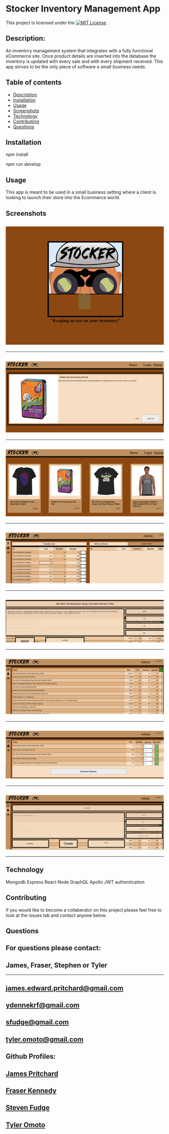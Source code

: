 # Stocker Inventory Management App

  This project is licensed under the [![MIT License](https://img.shields.io/badge/license-MIT-blue.svg)](#license) .
    
  ## Description:
 An inventory management system that integrates with a fully functional eCommerce site.  Once product details are inserted into the database the inventory is updated with every sale and with every shipment received. This app strives to be the only piece of software a small business needs.
       
  ## Table of contents
  * [Description](#description)
  * [Installation](#installation)
  * [Usage](#usage)
  * [Screenshots](#screenshots)
  * [Technology](#technology)
  * [Contributing](#contributing)
  * [Questions](#questions)
      
  ## Installation
  npm install

  npm run develop

  ## Usage

  This app is meant to be used in a small business setting where a client is looking to launch their store into the Ecommerce world.

  ## Screenshots
![landingPage](./screenshots/landing_page.png)
---
---
![singleproduct](./screenshots/consumer_single_product.png)
---
---
![allproducts](./screenshots/consumer_all_products.png)
---
---
![admininventory](./screenshots/admin_inventory_list.png)
---
---
![adminedit](./screenshots/admin_edit_one_item.png)
---
---
![admineditall](./screenshots/admin_edit_inventory.png)
---
---
![deliveryPage](./screenshots/admin_delivery_page.png)
---
---
![createProduct](./screenshots/admin_create_product.png)
---
---
  ## Technology

Mongodb Express React Node GraphQL Apollo JWT authentication

  ## Contributing
  if you would like to become a collaberator on this project please feel free to look at the issues tab and contact anyone below.

  ## Questions
  For questions please contact: 
  ---
  James, Fraser, Stephen or Tyler  
  ---
  ---
  [james.edward.pritchard@gmail.com](mailto:james.edward.pritchard@gmail.com)
  ---
  [ydennekrf@gmail.com](mailto:ydennekrf@gmail.com)
  ---
  [sfudge@gmail.com](mailto:sfudge@gmail.com)
  ---
  [tyler.omoto@gmail.com](mailto:tyler.omoto@gmail.com)
  ---
  
  
  Github Profiles: 
  ---
  [James Pritchard](https://github.com/SuedePritch)
  ---
  [Fraser Kennedy](https://github.com/ydennekrf)
  ---
  [Steven Fudge](https://github.com/stephenfudge)
  ---
  [Tyler Omoto](https://github.com/tyomoto) 
  ---